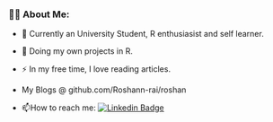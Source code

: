 ### :technologist: About Me:
- :telescope: Currently an University Student, R enthusiasist and self learner.

- :seedling: Doing my own projects in R.

- :zap: In my free time, I love reading articles.

- My Blogs @ github.com/Roshann-rai/roshan

- :mailbox:How to reach me: [![Linkedin Badge](https://img.shields.io/badge/-Linkedin-blue?style=flat&logo=Linkedin&logoColor=white)](https://www.linkedin.com/in/roshan-rai-935301217/)
